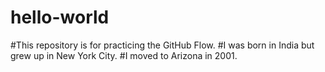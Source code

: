 # hello-world
#This repository is for practicing the GitHub Flow.
#I was born in India but grew up in New York City.
#I moved to Arizona in 2001.  
